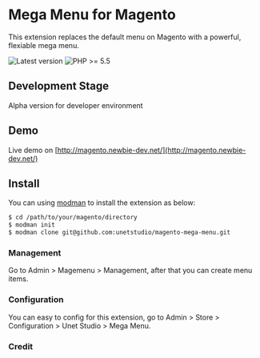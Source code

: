 Mega Menu for Magento
==================

This extension replaces the default menu on Magento with a powerful, flexiable mega menu.

![Latest version](https://img.shields.io/badge/latest-1.0.0-green.svg)
![PHP >= 5.5](https://img.shields.io/badge/php-%3E=5.5-green.svg)

Development Stage
--------------

Alpha version for developer environment

Demo
--------------

Live demo on [http://magento.newbie-dev.net/](http://magento.newbie-dev.net/)

Install
------------

You can using [modman](https://github.com/colinmollenhour/modman) to install the extension as below:

```sh
$ cd /path/to/your/magento/directory
$ modman init
$ modman clone git@github.com:unetstudio/magento-mega-menu.git
```


### Management

Go to Admin > Magemenu > Management, after that you can create menu items.

### Configuration

You can easy to config for this extension, go to Admin > Store > Configuration > Unet Studio > Mega Menu.

### Credit
